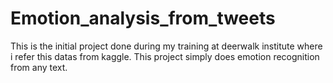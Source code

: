 # Emotion_analysis_from_tweets
This is the initial project done during my training at deerwalk institute where i refer this datas from kaggle. This project simply does emotion recognition from any text.

